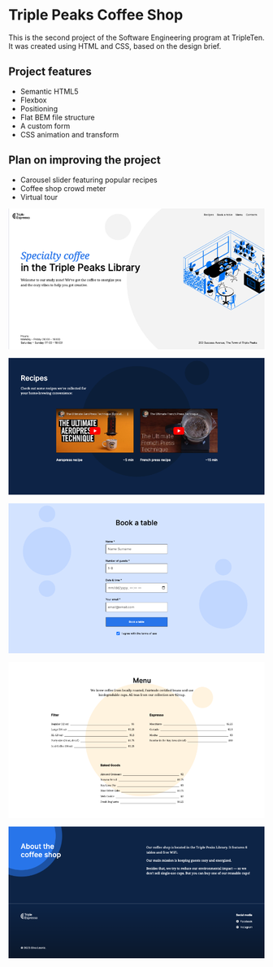# Triple Peaks Coffee Shop

This is the second project of the Software Engineering program at TripleTen. It was created using HTML and CSS, based on the design brief.

## Project features

- Semantic HTML5
- Flexbox
- Positioning
- Flat BEM file structure
- A custom form
- CSS animation and transform

## Plan on improving the project

- Carousel slider featuring popular recipes
- Coffee shop crowd meter
- Virtual tour

![header screenshot](./images/demo/header_screenshot.png)

![recipes screenshot](./images/demo/recipes_screenshot.png)

![reservation form screenshot](./images/demo/reservation_form_screenshot.png)

![menu screenshot](./images/demo/menu_screenshot.png)

![about screenshot](./images/demo/about_screenshot.png)
